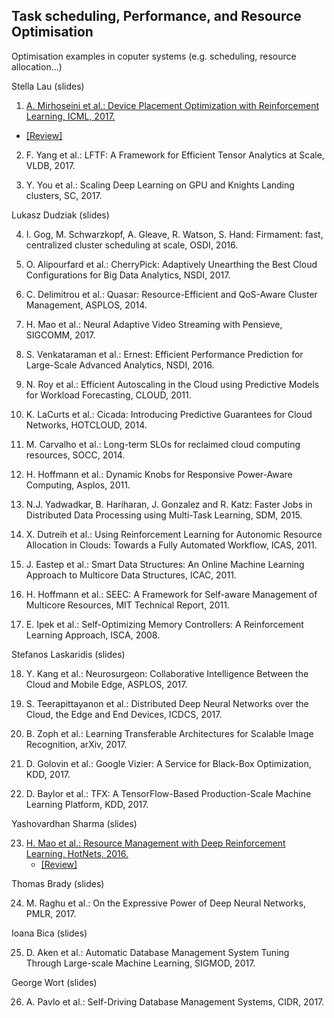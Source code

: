 ## Task scheduling, Performance, and Resource Optimisation

Optimisation examples in coputer systems (e.g. scheduling, resource allocation...)

Stella Lau (slides) 

1. [A. Mirhoseini et al.: Device Placement Optimization with Reinforcement Learning, ICML, 2017.](papers/mirhoseini_ICML_2017.pdf)
- [[Review]](papers/mirhoseini_ICML_2017.md)

2. F. Yang et al.: LFTF: A Framework for Efficient Tensor Analytics at Scale, VLDB, 2017.

3. Y. You et al.: Scaling Deep Learning on GPU and Knights Landing clusters, SC, 2017.

Lukasz Dudziak (slides)

4. I. Gog, M. Schwarzkopf, A. Gleave, R. Watson, S. Hand: Firmament: fast, centralized cluster scheduling at scale, OSDI, 2016.

5. O. Alipourfard et al.: CherryPick: Adaptively Unearthing the Best Cloud Configurations for Big Data Analytics, NSDI, 2017.

6. C. Delimitrou et al.: Quasar: Resource-Efficient and QoS-Aware Cluster Management, ASPLOS, 2014.

7. H. Mao et al.: Neural Adaptive Video Streaming with Pensieve, SIGCOMM, 2017.

8. S. Venkataraman et al.: Ernest: Efficient Performance Prediction for Large-Scale Advanced Analytics, NSDI, 2016.

9. N. Roy et al.: Efficient Autoscaling in the Cloud using Predictive Models for Workload Forecasting, CLOUD, 2011.

10. K. LaCurts et al.: Cicada: Introducing Predictive Guarantees for Cloud Networks, HOTCLOUD, 2014.

11. M. Carvalho et al.: Long-term SLOs for reclaimed cloud computing resources, SOCC, 2014.

12. H. Hoffmann et al.: Dynamic Knobs for Responsive Power-Aware Computing, Asplos, 2011.

13. N.J. Yadwadkar, B. Hariharan, J. Gonzalez and R. Katz: Faster Jobs in Distributed Data Processing using Multi-Task Learning, SDM, 2015.

14. X. Dutreih et al.: Using Reinforcement Learning for Autonomic Resource Allocation in Clouds: Towards a Fully Automated Workflow, ICAS, 2011.

15. J. Eastep et al.: Smart Data Structures: An Online Machine Learning Approach to Multicore Data Structures, ICAC, 2011.

16. H. Hoffmann et al.: SEEC: A Framework for Self-aware Management of Multicore Resources, MIT Technical Report, 2011.

17. E. Ipek et al.: Self-Optimizing Memory Controllers: A Reinforcement Learning Approach, ISCA, 2008.

Stefanos Laskaridis (slides)

18. Y. Kang et al.: Neurosurgeon: Collaborative Intelligence Between the Cloud and Mobile Edge, ASPLOS, 2017.

19. S. Teerapittayanon et al.: Distributed Deep Neural Networks over the Cloud, the Edge and End Devices, ICDCS, 2017.

20. B. Zoph et al.: Learning Transferable Architectures for Scalable Image Recognition, arXiv, 2017.

21. D. Golovin et al.: Google Vizier: A Service for Black-Box Optimization, KDD, 2017.

22. D. Baylor et al.: TFX: A TensorFlow-Based Production-Scale Machine Learning Platform, KDD, 2017.

Yashovardhan Sharma (slides) 

23. [H. Mao et al.: Resource Management with Deep Reinforcement Learning, HotNets, 2016.](papers/mao_HOTNETS_2016.pdf)
    - [[Review]](papers/mao_HOTNETS_2016.md)


Thomas Brady (slides) 

24. M. Raghu et al.: On the Expressive Power of Deep Neural Networks, PMLR, 2017. 

Ioana Bica (slides) 

25. D. Aken et al.: Automatic Database Management System Tuning Through Large-scale Machine Learning, SIGMOD, 2017. 

George Wort (slides) 

26. A. Pavlo et al.: Self-Driving Database Management Systems, CIDR, 2017.

